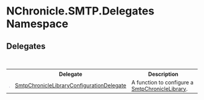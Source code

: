 # NChronicle.SMTP.Delegates Namespace

## Delegates
&nbsp;<table><tr><th></th><th>Delegate</th><th>Description</th></tr><tr><td>![Public delegate](media/pubdelegate.gif "Public delegate")</td><td><a href="T_NChronicle_SMTP_Delegates_SmtpChronicleLibraryConfigurationDelegate.md">SmtpChronicleLibraryConfigurationDelegate</a></td><td>
A function to configure a <a href="T_NChronicle_SMTP_SmtpChronicleLibrary.md">SmtpChronicleLibrary</a>.</td></tr></table>&nbsp;

